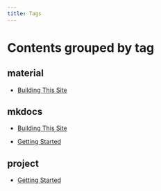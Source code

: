 ```yaml
---
title: Tags
---
```


# Contents grouped by tag



## <span class="tag">material</span>

  * [Building This Site](user-guide/building-this-site.md)

 


## <span class="tag">mkdocs</span>

  * [Building This Site](user-guide/building-this-site.md)

  * [Getting Started](user-guide/getting-started.md)

 


## <span class="tag">project</span>

  * [Getting Started](user-guide/getting-started.md)

 
